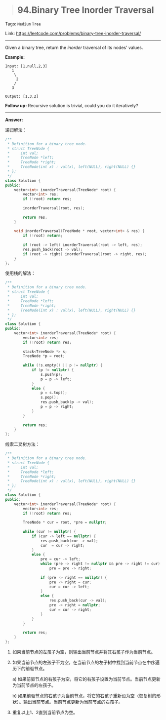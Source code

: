 > # 94.Binary Tree Inorder Traversal

Tags: `Medium` `Tree`

Link: <https://leetcode.com/problems/binary-tree-inorder-traversal/>

---

Given a binary tree, return the *inorder* traversal of its nodes' values.

**Example:**

```
Input: [1,null,2,3]
   1
    \
     2
    /
   3

Output: [1,3,2]
```

**Follow up:** Recursive solution is trivial, could you do it iteratively?

---

**Answer:**

递归解法：

```c++
/**
 * Definition for a binary tree node.
 * struct TreeNode {
 *     int val;
 *     TreeNode *left;
 *     TreeNode *right;
 *     TreeNode(int x) : val(x), left(NULL), right(NULL) {}
 * };
 */
class Solution {
public:
    vector<int> inorderTraversal(TreeNode* root) {
        vector<int> res;
        if (!root) return res;
        
        inorderTraversal(root, res);
        
        return res;
    }
    
    void inorderTraversal(TreeNode * root, vector<int> & res) {
        if (!root) return;
        
        if (root -> left) inorderTraversal(root -> left, res);
        res.push_back(root -> val);
        if (root -> right) inorderTraversal(root -> right, res);
    }
};
```

使用栈的解法：

```c++
/**
 * Definition for a binary tree node.
 * struct TreeNode {
 *     int val;
 *     TreeNode *left;
 *     TreeNode *right;
 *     TreeNode(int x) : val(x), left(NULL), right(NULL) {}
 * };
 */
class Solution {
public:
    vector<int> inorderTraversal(TreeNode* root) {
        vector<int> res;
        if (!root) return res;
        
        stack<TreeNode *> s;
        TreeNode *p = root;
        
        while (!s.empty() || p != nullptr) {
            if (p != nullptr) {
                s.push(p);
                p = p -> left;
            }
            else {
                p = s.top();
                s.pop();
                res.push_back(p -> val);
                p = p -> right;
            }
        }
        
        return res;
    }
};
```

线索二叉树方法：

```c++
/**
 * Definition for a binary tree node.
 * struct TreeNode {
 *     int val;
 *     TreeNode *left;
 *     TreeNode *right;
 *     TreeNode(int x) : val(x), left(NULL), right(NULL) {}
 * };
 */
class Solution {
public:
    vector<int> inorderTraversal(TreeNode* root) {
        vector<int> res;
        if (!root) return res;
        
        TreeNode * cur = root, *pre = nullptr;
        
        while (cur != nullptr) {
            if (cur -> left == nullptr) {
                res.push_back(cur -> val);
                cur  = cur -> right;
            }
            else {
                pre = cur -> left;
                while (pre -> right != nullptr && pre -> right != cur)
                    pre = pre -> right;
                
                if (pre -> right == nullptr) {
                    pre -> right = cur;
                    cur = cur -> left;
                }
                else {
                    res.push_back(cur -> val);
                    pre -> right = nullptr;
                    cur = cur -> right;
                }
            }
        }
        
        return res;
    }
};
```

1. 如果当前节点的左孩子为空，则输出当前节点并将其右孩子作为当前节点。

2. 如果当前节点的左孩子不为空，在当前节点的左子树中找到当前节点在中序遍历下的前驱节点。

      a) 如果前驱节点的右孩子为空，将它的右孩子设置为当前节点。当前节点更新为当前节点的左孩子。

      b) 如果前驱节点的右孩子为当前节点，将它的右孩子重新设为空（恢复树的形状）。输出当前节点。当前节点更新为当前节点的右孩子。

3. 重复以上1、2直到当前节点为空。



